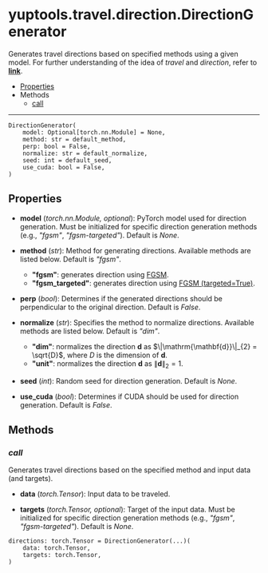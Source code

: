 # yuptools.travel.direction.DirectionGenerator

Generates travel directions based on specified methods using a given model.
For further understanding of the idea of *travel* and *direction*,
refer to [**link**](https://arxiv.org/abs/2210.05742).


- [Properties](#properties)
- Methods
  - [call](#call)


---


```
DirectionGenerator(
    model: Optional[torch.nn.Module] = None,
    method: str = default_method,
    perp: bool = False,
    normalize: str = default_normalize,
    seed: int = default_seed,
    use_cuda: bool = False,
)
```

## Properties

- **model** (*torch.nn.Module, optional*):
PyTorch model used for direction generation.
Must be initialized for specific direction generation methods
(e.g., *"fgsm"*, *"fgsm-targeted"*).
Default is *None*.

- **method** (*str*):
Method for generating directions.
Available methods are listed below.
Default is *"fgsm"*.

    - **"fgsm"**: generates direction using [FGSM](../attacks/FGSM.md).
    - **"fgsm_targeted"**: generates direction using [FGSM (targeted=True)](../attacks/FGSM.md).

- **perp** (*bool*):
Determines if the generated directions should be perpendicular to the original direction.
Default is *False*.

- **normalize** (*str*):
Specifies the method to normalize directions.
Available methods are listed below.
Default is *"dim"*.

    - **"dim"**: normalizes the direction $\mathrm{\mathbf{d}}$ as 
        $\|\mathrm{\mathbf{d}}\|_{2} = \sqrt{D}$,
        where $D$ is the dimension of $\mathrm{\mathbf{d}}$.
    - **"unit"**: normalizes the direction $\mathrm{\mathbf{d}}$ as 
        $\|\mathrm{\mathbf{d}}\|_{2} = 1$.

- **seed** (*int*):
Random seed for direction generation.
Default is *None*.

- **use_cuda** (*bool*):
Determines if CUDA should be used for direction generation.
Default is *False*.


## Methods


### *call*

Generates travel directions based on the specified method and input data (and targets).

- **data** (*torch.Tensor*):
Input data to be traveled.

- **targets** (*torch.Tensor, optional*):
Target of the input data.
Must be initialized for specific direction generation methods
(e.g., *"fgsm"*, *"fgsm-targeted"*).
Default is *None*.

```
directions: torch.Tensor = DirectionGenerator(...)(
    data: torch.Tensor,
    targets: torch.Tensor,
)
```
